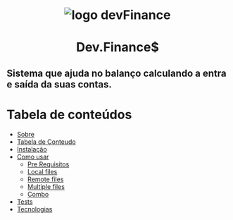 <h1 align="center">
  
![logo devFinance](https://user-images.githubusercontent.com/63085957/105560724-68cce980-5cf3-11eb-9434-57222e072f9c.png) 

</h1>

<h1 align="center"> Dev.Finance$ </h1>
<h2> Sistema que ajuda no balanço calculando a entra e saída da suas contas. </h2>

Tabela de conteúdos
=================
<!--ts-->
   * [Sobre](#Sobre)
   * [Tabela de Conteudo](#tabela-de-conteudo)
   * [Instalação](#instalacao)
   * [Como usar](#como-usar)
      * [Pre Requisitos](#pre-requisitos)
      * [Local files](#local-files)
      * [Remote files](#remote-files)
      * [Multiple files](#multiple-files)
      * [Combo](#combo)
   * [Tests](#testes)
   * [Tecnologias](#tecnologias)
<!--te-->
